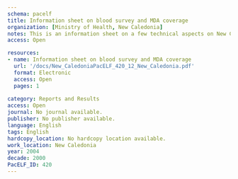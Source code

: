 ```yaml
---
schema: pacelf
title: Information sheet on blood survey and MDA coverage
organization: [Ministry of Health, New Caledonia]
notes: This is an information sheet on a few technical aspects on New Caledonia's 2004 program to eliminate LF
access: Open

resources:
- name: Information sheet on blood survey and MDA coverage
  url: '/docs/New_CaledoniaPacELF_420_12_New_Caledonia.pdf'
  format: Electronic
  access: Open
  pages: 1
 
category: Reports and Results
access: Open
journal: No journal available.
publisher: No publisher available. 
language: English 
tags: English 
hardcopy_location: No hardcopy location available.
work_location: New Caledonia
year: 2004
decade: 2000
PacELF_ID: 420
---
```

